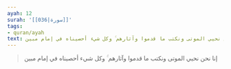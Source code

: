 ```yaml
---
ayah: 12
surah: '[[036|سورة]]'
tags:
- quran/ayah
text: إنا نحن نحيي الموتى ونكتب ما قدموا وآثارهم ۚ وكل شيء أحصيناه في إمام مبين
---
```

> إنا نحن نحيي الموتى ونكتب ما قدموا وآثارهم ۚ وكل شيء أحصيناه في إمام مبين
